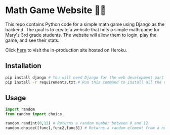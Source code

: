 # Math Game Website :woman_teacher:
This repo contains Python code for a simple math game using Django as the backend.  The goal is to create a website that hots a simple math game for Mary's 3rd grade students.  The website will allow them to login, play the game, and see their stats.

Click [here](https://math-game-practice.herokuapp.com/) to visit the in-production site hosted on Heroku.

## Installation
```bash
pip install django # You will need Django for the web development part of this project
pip install -r requirements.txt # Run this command to install all the necessary packages
```

## Usage

```python
import random
from random import choice

random.randint(0,12) # Returns a random number between 0 and 12
random.choice([func1,func2,func3]) # Returns a random element from a non-empty sequence item from a list, set, tuple, or dictionary

```
